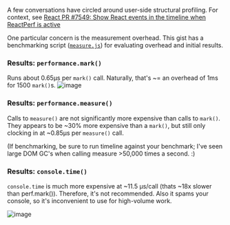 A few conversations have circled around user-side structural profiling. For context, see [React PR #7549: Show React events in the timeline when ReactPerf is active](https://github.com/facebook/react/pull/7549)

One particular concern is the measurement overhead. This gist has a benchmarking script ([`measure.js`](#file-measure-js)) for evaluating overhead and initial results.


### Results: `performance.mark()`
Runs about 0.65µs per `mark()` call. Naturally, that's ~= an overhead of 1ms for 1500 `mark()`s. 
![image](https://cloud.githubusercontent.com/assets/39191/18573919/df822002-7b7c-11e6-8d66-40d5e31f4385.png)



### Results: `performance.measure()`

Calls to `measure()` are not significantly more expensive than calls to `mark()`. They appears to be ~30% more expensive than a `mark()`, but still only clocking in at ~0.85µs per `measure()` call. 

(If benchmarking, be sure to run timeline against your benchmark; I've seen large DOM GC's when calling measure >50,000 times a second. :)


### Results: `console.time()`
`console.time` is much more expensive at ~11.5 µs/call (thats ~18x slower than perf.mark()). Therefore, it's not recommended. Also it spams your console, so it's inconvenient to use for high-volume work.

![image](https://cloud.githubusercontent.com/assets/39191/18573937/002aa018-7b7d-11e6-805c-7349fd0d6a4b.png)





